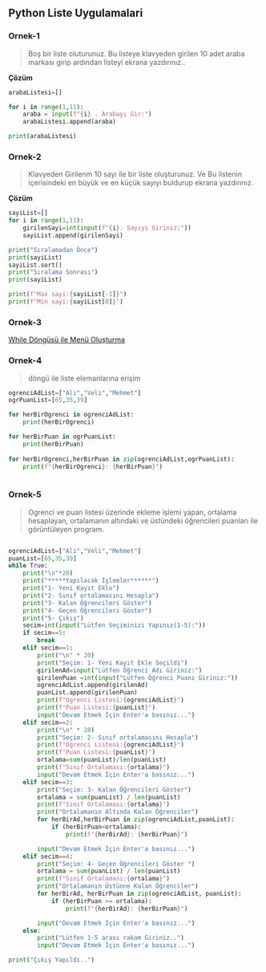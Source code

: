 ## Python Liste Uygulamalari ##

### Ornek-1 ###
> Boş bir liste oluturunuz. Bu listeye klavyeden girilen 10 adet araba markası girip ardından listeyi ekrana yazdırınız..

**Çözüm**

```python
arabaListesi=[]

for i in range(1,11):
    araba = input(f"{i} . Arabayı Gir:")
    arabaListesi.append(araba)

print(arabaListesi)

```
### Ornek-2 ###
> Klavyeden Girilenm 10 sayı ile bir liste oluşturunuz. Ve Bu listenin içerisindeki en büyük ve en küçük sayıyı buldurup ekrana yazdırınız.

**Çözüm**

```python
sayiList=[]
for i in range(1,11):
    girilenSayi=int(input(f"{i}. Sayıyı Giriniz:"))
    sayiList.append(girilenSayi)

print("Sıralamadan Önce")
print(sayiList)
sayiList.sort()
print("Sıralama Sonrası")
print(sayiList)

print(f"Max sayi:{sayiList[-1]}")
print(f"Min sayi:{sayiList[0]}")
```


### Ornek-3 ###
 [While Döngüsü ile Menü Oluşturma](https://github.com/sahinmansuroglu/9ATBA/blob/main/MenuOlusturma.md) 

### Ornek-4 ###
> döngü ile liste elemanlarına erişim

```python
ogrenciAdList=["Ali","Veli","Mehmet"]
ogrPuanList=[65,35,39]

for herBirOgrenci in ogrenciAdList:
    print(herBirOgrenci)

for herBirPuan in ogrPuanList:
    print(herBirPuan)
    
for herBirOgrenci,herBirPuan in zip(ogrenciAdList,ogrPuanList):
    print(f"{herBirOgrenci}: {herBirPuan}")
    
```

### Ornek-5 ###
> Ogrenci ve puan listesi üzerinde ekleme işlemi yapan, ortalama hesaplayan, ortalamanın altındaki ve üstündeki öğrencileri puanları ile görüntüleyen program.

```python

ogrenciAdList=["Ali","Veli","Mehmet"]
puanList=[65,35,39]
while True:
    print("\n"*20)
    print("*****Yapılacak İşlemler******")
    print("1- Yeni Kayıt Ekle")
    print("2- Sınıf ortalamasını Hesapla")
    print("3- Kalan Öğrencileri Göster")
    print("4- Geçen Öğrencileri Göster")
    print("5- Çıkış")
    secim=int(input("Lütfen Seçiminizi Yapınız(1-5):"))
    if secim==5:
        break
    elif secim==1:
        print("\n" * 20)
        print("Seçim: 1- Yeni Kayıt Ekle Seçildi")
        girilenAd=input("Lütfen Öğrenci Adı Giriniz:")
        girilenPuan =int(input("Lütfen Öğrenci Puanı Giriniz:"))
        ogrenciAdList.append(girilenAd)
        puanList.append(girilenPuan)
        print(f"Ogrenci Listesi:{ogrenciAdList}")
        print(f"Puan Listesi:{puanList}")
        input("Devam Etmek İçin Enter'a basınız...")
    elif secim==2:
        print("\n" * 20)
        print("Seçim: 2- Sınıf ortalamasını Hesapla")
        print(f"Ogrenci Listesi:{ogrenciAdList}")
        print(f"Puan Listesi:{puanList}")
        ortalama=sum(puanList)/len(puanList)
        print(f"Sınıf Ortalaması:{ortalama}")
        input("Devam Etmek İçin Enter'a basınız...")
    elif secim==3:
        print("Seçim: 3- Kalan Öğrencileri Göster")
        ortalama = sum(puanList) / len(puanList)
        print(f"Sınıf Ortalaması:{ortalama}")
        print("Ortalamanın Altında Kalan Öğrenciler")
        for herBirAd,herBirPuan in zip(ogrenciAdList,puanList):
            if (herBirPuan<ortalama):
                print(f"{herBirAd}: {herBirPuan}")

        input("Devam Etmek İçin Enter'a basınız...")
    elif secim==4:
        print("Seçim: 4- Geçen Öğrencileri Göster ")
        ortalama = sum(puanList) / len(puanList)
        print(f"Sınıf Ortalaması:{ortalama}")
        print("Ortalamanın Üstünne Kalan Öğrenciler")
        for herBirAd, herBirPuan in zip(ogrenciAdList, puanList):
            if (herBirPuan >= ortalama):
                print(f"{herBirAd}: {herBirPuan}")

        input("Devam Etmek İçin Enter'a basınız...")
    else:
        print("Lütfen 1-5 arası rakam Giriniz..")
        input("Devam Etmek İçin Enter'a basınız...")

print("Çıkış Yapıldı..")
```
